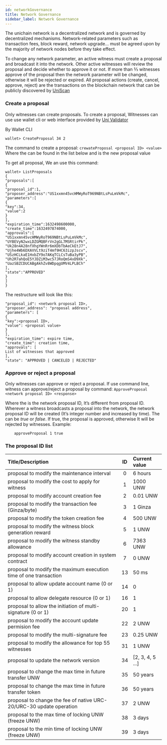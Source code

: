 ```yaml
---
id: networkGovernance
title: Network Governance
sidebar_label: Network Governance
---
```


The unichain network is a decentralized network and is governed by decentralized mechanisms. Network-related parameters such as transaction fees, block reward, network upgrade... must be agreed upon by the majority of network nodes before they take effect.

To change any network parameter, an active witness must create a proposal and broadcast it into the network. Other active witnesses will review the proposal and decide whether to approve it or not. If more than ⅔ witnesses approve of the proposal then the network parameter will be changed, otherwise it will be rejected or expired.  All proposal actions (create, cancel, approve, reject) are the transactions on the blockchain network that can be publicly discovered by [UniScan](https://uniscan.world) 


### Create a proposal
Only witnesses can create proposals. To create a proposal, Witnesses can use use wallet cli or web interface provided by [Uni Validator](https://validator.unichain.world) 

By Wallet CLI
```
wallet> CreateProposal 34 2
```
The command to create a proposal: ```crewateProposal <proposal ID> <value>``` 
Where the <proposal ID> can be found in the list below and <value> is the new proposal value

To get all proposal, We an use this command: 
```
wallet> ListProposals
{
"proposals":[
{
"proposal_id":1,
"proposer_address":"US1xxmn45vcHMWyRoT969NBtLsPuLmVkMc",
"parameters":[
{
"key":34,
"value":2
}
],
"expiration_time":1632498600000,
"create_time":1632497874000,
"approvals":[
"US1xxmn45vcHMWyRoT969NBtLsPuLmVkMc",
"UYBEVyN2wxLDZGMQBFrVn2gGL7MSRtirPk",
"Uk28n4A28nfXhgYWnRr6mXDbTbAeCkEtJ7",
"Ujhe4Wb6DXAVVLt9ziT4mf9HC63izpJscv",
"USzHCLkaE1HxbZY9o7AKqTCLCsTuBa3yPB",
"Uh2R7ahQoE5YJDZiM3wc57JRoQmS4xD9Xk",
"UazSBZCDUCABgAkhZv8WDpqgUMV4LPLBCh"
],
"state":"APPROVED"
}
]
}
```
The restructure will look like this: 

```
"proposal_id": <network proposal ID>,
"proposer_address": "proposal address",
"parameters": [
{
"key":<proposal ID>,
"value": <proposal value>
}
],
"expiration_time": expire time,
"create_time": creation time,
"approvals": [
List of witnesses that approved
],
"state": "APPROVED | CANCELED | REJECTED"
```

### Approve or reject a proposal
Only witnesses can approve or reject a proposal. If use command line, witness can approve/reject a proposal by command: ```ApproveProposal <network proposal ID> <response> ```

Where the _<network proposal ID>_ is the network proposal ID, It’s different from proposal ID. Wherever a witness broadcasts a proposal into the network, the network proposal ID will be created (It’s integer number and increased by time). The _<response>_ can be _true_ or _false_. If true, the proposal is approved, otherwise It will be rejected by witnesses.
Example: 

```
    approveProposal 1 true
```

### The proposal ID list
| Title/Description                                                     | ID   |  Current value   |
| :---                                                                  |:----:|     :---      |           
| proposal to modify the maintenance interval                           | 0    |   6 hours        |
| proposal to modify the cost to apply for witness                      | 1    |    1000 UNW      |
| proposal to modify account creation fee                               | 2    |    0.01 UNW      |
| proposal to modify the transaction fee (Ginza/byte)                   | 3    |     1 Ginza      |
| proposal to modify the token creation fee                             | 4    |     500 UNW      |
| proposal to modify the witness block generation reward                | 5    |     1 UNW        |
| proposal to modify the witness standby allowance                      | 6    |     7363 UNW     |
| proposal to modify account creation in system contract                | 7    |     0 UNW        |
| proposal to modify the maximum execution time of one transaction      | 13   |    50 ms         |
| proposal to allow update account name (0 or 1)                        | 14   |     0            |
| proposal to allow delegate resource (0 or 1)                          | 16   |     1            |
| proposal to allow the initiation of multi-signature (0 or 1)          | 20   |     1            |
| proposal to modify the account update permision fee                   | 22   |     2 UNW        |
| proposal to modify the multi-signature fee                            | 23   |     0.25 UNW     |
| proposal to modify the allowance for top 55 witnesses                 | 31   |     1 UNW        |
| proposal to update the network version                                | 34   |  [2, 3, 4, 5 ...]|
| proposal to change the max time in future transfer UNW                | 35   |  50 years        |
| proposal to change the max time in future transfer token              | 36   |  50 years        |
| proposal to change the fee of native URC-20/URC-30 update operation   | 37   |  2 UNW           |
| proposal to the max time of locking UNW (freeze UNW)                  | 38   |  3 days          |
| proposal to the min time of locking UNW (freeze UNW)                  | 39   |  3 days          |


